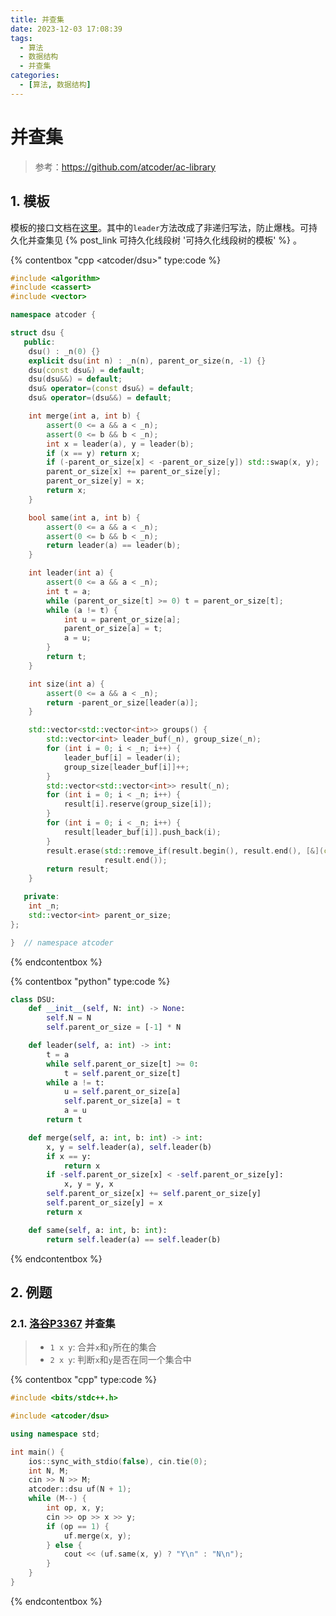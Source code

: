 ```yaml
---
title: 并查集
date: 2023-12-03 17:08:39
tags:
  - 算法
  - 数据结构
  - 并查集
categories:
  - [算法, 数据结构]
---
```


# 并查集

> 参考：<https://github.com/atcoder/ac-library>

## 1. 模板

模板的接口文档在[这里](https://atcoder.github.io/ac-library/production/document_en/dsu.html)。其中的`leader`方法改成了非递归写法，防止爆栈。可持久化并查集见 {% post_link 可持久化线段树 '可持久化线段树的模板' %} 。

{% contentbox "cpp &lt;atcoder/dsu&gt;" type:code %}

```cpp
#include <algorithm>
#include <cassert>
#include <vector>

namespace atcoder {

struct dsu {
   public:
    dsu() : _n(0) {}
    explicit dsu(int n) : _n(n), parent_or_size(n, -1) {}
    dsu(const dsu&) = default;
    dsu(dsu&&) = default;
    dsu& operator=(const dsu&) = default;
    dsu& operator=(dsu&&) = default;

    int merge(int a, int b) {
        assert(0 <= a && a < _n);
        assert(0 <= b && b < _n);
        int x = leader(a), y = leader(b);
        if (x == y) return x;
        if (-parent_or_size[x] < -parent_or_size[y]) std::swap(x, y);
        parent_or_size[x] += parent_or_size[y];
        parent_or_size[y] = x;
        return x;
    }

    bool same(int a, int b) {
        assert(0 <= a && a < _n);
        assert(0 <= b && b < _n);
        return leader(a) == leader(b);
    }

    int leader(int a) {
        assert(0 <= a && a < _n);
        int t = a;
        while (parent_or_size[t] >= 0) t = parent_or_size[t];
        while (a != t) {
            int u = parent_or_size[a];
            parent_or_size[a] = t;
            a = u;
        }
        return t;
    }

    int size(int a) {
        assert(0 <= a && a < _n);
        return -parent_or_size[leader(a)];
    }

    std::vector<std::vector<int>> groups() {
        std::vector<int> leader_buf(_n), group_size(_n);
        for (int i = 0; i < _n; i++) {
            leader_buf[i] = leader(i);
            group_size[leader_buf[i]]++;
        }
        std::vector<std::vector<int>> result(_n);
        for (int i = 0; i < _n; i++) {
            result[i].reserve(group_size[i]);
        }
        for (int i = 0; i < _n; i++) {
            result[leader_buf[i]].push_back(i);
        }
        result.erase(std::remove_if(result.begin(), result.end(), [&](const std::vector<int>& v) { return v.empty(); }),
                     result.end());
        return result;
    }

   private:
    int _n;
    std::vector<int> parent_or_size;
};

}  // namespace atcoder
```

{% endcontentbox %}

{% contentbox "python" type:code %}

```python
class DSU:
    def __init__(self, N: int) -> None:
        self.N = N
        self.parent_or_size = [-1] * N

    def leader(self, a: int) -> int:
        t = a
        while self.parent_or_size[t] >= 0:
            t = self.parent_or_size[t]
        while a != t:
            u = self.parent_or_size[a]
            self.parent_or_size[a] = t
            a = u
        return t

    def merge(self, a: int, b: int) -> int:
        x, y = self.leader(a), self.leader(b)
        if x == y:
            return x
        if -self.parent_or_size[x] < -self.parent_or_size[y]:
            x, y = y, x
        self.parent_or_size[x] += self.parent_or_size[y]
        self.parent_or_size[y] = x
        return x

    def same(self, a: int, b: int):
        return self.leader(a) == self.leader(b)
```

{% endcontentbox %}

## 2. 例题

### 2.1. [洛谷P3367](https://www.luogu.com.cn/problem/P3367) 并查集

> - `1 x y`: 合并`x`和`y`所在的集合
> - `2 x y`: 判断`x`和`y`是否在同一个集合中

{% contentbox "cpp" type:code %}

```cpp
#include <bits/stdc++.h>

#include <atcoder/dsu>

using namespace std;

int main() {
    ios::sync_with_stdio(false), cin.tie(0);
    int N, M;
    cin >> N >> M;
    atcoder::dsu uf(N + 1);
    while (M--) {
        int op, x, y;
        cin >> op >> x >> y;
        if (op == 1) {
            uf.merge(x, y);
        } else {
            cout << (uf.same(x, y) ? "Y\n" : "N\n");
        }
    }
}
```

{% endcontentbox %}
